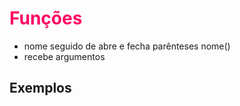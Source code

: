 # Funções

  * nome seguido de abre e fecha parênteses nome()
  * recebe argumentos


## Exemplos

<style>
  @import url("https://urlaqui.com/style.css");

  h1 {
    color: rgb(255, 0, 100);
    width: calc(100% - 10px);
  }
</style>
